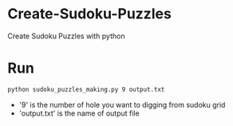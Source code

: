 # Create-Sudoku-Puzzles
Create Sudoku Puzzles with python
# Run
```bash
python sudoku_puzzles_making.py 9 output.txt
```
* '9' is the number of hole you want to digging from sudoku grid
* 'output.txt' is the name of output file
